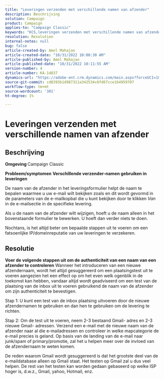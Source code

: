 ```yaml
---
title: "Leveringen verzenden met verschillende namen van afzender"
description: Beschrijving
solution: Campaign
product: Campaign
applies-to: "Campaign Classic"
keywords: "KCS,leveringen verzenden met verschillende namen van afzenders"
resolution: Resolution
internal-notes: null
bug: false
article-created-by: Amol Mahajan
article-created-date: "10/31/2022 10:08:30 AM"
article-published-by: Amol Mahajan
article-published-date: "10/31/2022 10:11:55 AM"
version-number: 4
article-number: KA-14837
dynamics-url: "https://adobe-ent.crm.dynamics.com/main.aspx?forceUCI=1&pagetype=entityrecord&etn=knowledgearticle&id=fddd9bf4-0359-ed11-9561-6045bd006079"
source-git-commit: cd8393b1d987311a342534c6fd67cce164959707
workflow-type: tm+mt
source-wordcount: '301'
ht-degree: 1%

---
```


# Leveringen verzenden met verschillende namen van afzender

## Beschrijving

<b>Omgeving</b><b> </b>
Campaign Classic


<b>Probleem/symptomen</b>
<b>Verschillende verzender-namen gebruiken in leveringen</b>

De naam van de afzender in het leveringsformulier helpt de naam te bepalen waarmee u uw e-mail wilt bekijken zoals en dit wordt gevormd in de parameters van de e-mailkopbal die u kunt bekijken door te klikken *Van* in de e-mailsectie in de specifieke levering.

Als u de naam van de afzender wilt wijzigen, hoeft u de naam alleen in het bovenstaande formulier te bewerken. U hoeft dan verder niets te doen.

Nochtans, is het altijd beter om bepaalde stappen uit te voeren om een fatsoenlijke IP/domeinreputatie van uw leveringen te verzekeren.






## Resolutie

<b>Voer de volgende stappen uit om de authenticiteit van een naam van een afzender te controleren</b>
Wanneer het introduceren van een nieuwe afzendernaam, wordt het altijd gesuggereerd om een plaatsingstest uit te voeren aangezien het een effect op om het even welk ogenblik in de toekomst kan hebben, vandaar altijd wordt geadviseerd om een test van de plaatsing van de inbox uit te voeren gebruikend de naam van de afzender om zijn authenticiteit te bevestigen.

Stap 1: U kunt een test van de inbox plaatsing uitvoeren door de nieuwe afzendernamen te gebruiken en dan hen te gebruiken om de levering te richten.

Stap 2: Om de test uit te voeren, neem 2-3 bestaand Gmail- adres en 2-3 nieuwe Gmail- adressen. Verzend een e-mail met de nieuwe naam van de afzender naar al die e-mailadressen en controleer in welke mapcategorie de e-mail precies is geland. Op basis van de landing van de e-mail naar junk/spam of primary/promotie, zal het u helpen meer over de invloed van de afzendernaam te weten komen.

De reden waarom Gmail wordt gesuggereerd is dat het grootste deel van de e-maildatabase alleen op Gmail staat. Het testen op Gmail zal u dus veel helpen. De rest van het testen kan worden gedaan gebaseerd op welke ISP hoger is, d.w.z., Gmail, yahoo, Hotmail, enz.
